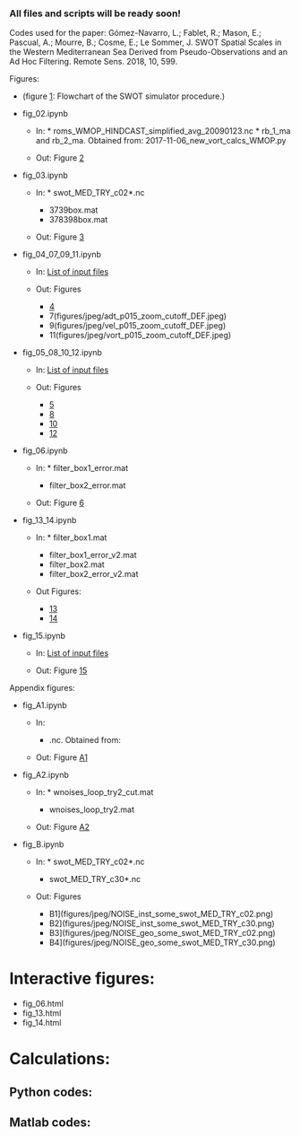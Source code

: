 ### All files and scripts will be ready soon!

Codes used for the paper: Gómez-Navarro, L.; Fablet, R.; Mason, E.; Pascual, A.; Mourre, B.; Cosme, E.; Le Sommer, J. SWOT Spatial Scales in the Western Mediterranean Sea Derived from Pseudo-Observations and an Ad Hoc Filtering. Remote Sens. 2018, 10, 599.  

Figures:

* (figure [1](figures/jpeg/flowchart_nofill_paper.jpeg): Flowchart of the SWOT simulator procedure.)

* fig_02.ipynb
	
	* In:
        	* roms_WMOP_HINDCAST_simplified_avg_20090123.nc
        	* rb_1_ma and rb_2_ma.  Obtained from: 2017-11-06_new_vort_calcs_WMOP.py
		
	* Out: Figure [2](figures/jpeg/rel_vort_WMOP_evan_BOX_redBlue.jpeg)

* fig_03.ipynb 
	
	* In:
        	* swot_MED_TRY_c02*.nc
		* 3739box.mat
		* 378398box.mat
		
    * Out: Figure [3](figures/jpeg/daily_inputs_cycle2_gradual.jpeg)
            
* fig_04_07_09_11.ipynb

	* In: [List of input files](input_files/list_fig_04_07_09_11.md)
		
	* Out: Figures
		* [4](figures/jpeg/3_vars_p015_DEF_redBlue.jpeg)
		* 7(figures/jpeg/adt_p015_zoom_cutoff_DEF.jpeg)
		* 9(figures/jpeg/vel_p015_zoom_cutoff_DEF.jpeg)
		* 11(figures/jpeg/vort_p015_zoom_cutoff_DEF.jpeg)

* fig_05_08_10_12.ipynb
	
	* In:  [List of input files](/input_files/list_fig_05_08_10_12.md)
		
	* Out: Figures
		* [5](figures/jpeg/3_vars_p168_DEF_redBlue.jpeg)
		* [8](figures/jpeg/adt_p168_zoom_cutoff_DEF.jpeg)
		* [10](figures/jpeg/vel_p168_zoom_cutoff_DEF.jpeg)
		* [12](figures/jpeg/vort_p168_zoom_cutoff_DEF.jpeg)
		        
* fig_06.ipynb
 
 	* In: 
        	* filter_box1_error.mat
		* filter_box2_error.mat
	
	* Out: Figure [6](figures/jpeg/spectra_nofilt_v2.jpeg)
           
* fig_13_14.ipynb
    	
	* In: 
        	* filter_box1.mat
		* filter_box1_error_v2.mat
		* filter_box2.mat
		* filter_box2_error_v2.mat
	
	* Out Figures:
		* [13](figures/jpeg/)
		* [14](figures/jpeg/)
        
* fig_15.ipynb
    	
	* In: [List of input files](input_files/list_fig_015.md)
	
	* Out: Figure [15](figures/jpeg/rmse.jpeg)
	
Appendix figures:

* fig_A1.ipynb
    	
	* In:
        - .nc. Obtained from:
    	
	* Out: Figure [A1](figures/jpeg/A1.jpeg)
	
* fig_A2.ipynb

	* In:
        	* wnoises_loop_try2_cut.mat
		* wnoises_loop_try2.mat
		
	* Out: Figure [A2](figures/jpeg/A2.jpeg)
        
* fig_B.ipynb
    
	* In:
        	* swot_MED_TRY_c02*.nc
		* swot_MED_TRY_c30*.nc
    
	* Out: Figures
		* B1](figures/jpeg/NOISE_inst_some_swot_MED_TRY_c02.png)
		* B2](figures/jpeg/NOISE_inst_some_swot_MED_TRY_c30.png)
		* B3](figures/jpeg/NOISE_geo_some_swot_MED_TRY_c02.png)
		* B4](figures/jpeg/NOISE_geo_some_swot_MED_TRY_c30.png)
		
# Interactive figures:

- fig_06.html
- fig_13.html
- fig_14.html

# Calculations:

## Python codes:


## Matlab codes:


